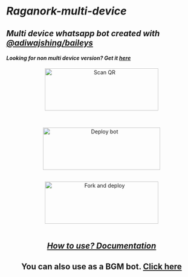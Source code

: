 # _Raganork-multi-device_
## _Multi device whatsapp bot created with [@adiwajshing/baileys](https://github.com/adiwajshing/Baileys)_
#### _Looking for non multi device version? Get it [here](https://github.com/souravkl11/raganork-legacy)_
<!---## Readme first before using 👇❌
### (Due to the removal of heroku-github integration, this project is currently unable to deploy to heroku servers. As of this, existing users also couldn't update their bots.)
Visit [Heroku status site](https://status.heroku.com) for more details
<br>
-->
<div align="center">
  
<a href="https://raganork-india.vercel.app/"><img align="center" src="https://i.imgur.com/lLgFrTQ.png" alt="Scan QR" height="112" width="300" /></a>
<br>
<div>
<br>
  
<a href="https://raganork-network.vercel.app/api/deploy-md" target="blank"><img align="center" src="https://i.imgur.com/gtK4XLX.png" alt="Deploy bot" height="112" width="310" /></a>
  <div>
<br>
<a href="https://github.com/raganork-ind/whatsapp-bot/fork"><img align="center" src="https://i.imgur.com/rM1IC4u.png" alt="Fork and deploy" height="112" width="300" /></a>
<div>
  <br>

## _[How to use? Documentation](https://github.com/souravkl11/raganork-md/wiki/Raganork-Documentation)_

## You can also use as a BGM bot. [Click here](https://github.com/souravkl11/raganork-md/wiki/Docs#how-to-set-up-bgm-bot)
